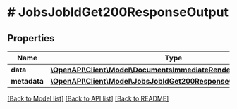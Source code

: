 # # JobsJobIdGet200ResponseOutput

## Properties

Name | Type | Description | Notes
------------ | ------------- | ------------- | -------------
**data** | [**\OpenAPI\Client\Model\DocumentsImmediateRenderPost200Response**](DocumentsImmediateRenderPost200Response.md) |  |
**metadata** | [**\OpenAPI\Client\Model\JobsJobIdGet200ResponseOutputMetadata**](JobsJobIdGet200ResponseOutputMetadata.md) |  |

[[Back to Model list]](../../README.md#models) [[Back to API list]](../../README.md#endpoints) [[Back to README]](../../README.md)
